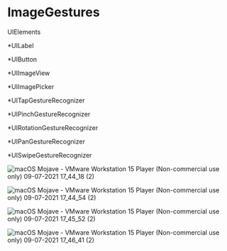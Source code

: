 # ImageGestures

UIElements

*UILabel

*UIButton

*UIImageView

*UIImagePicker

*UITapGestureRecognizer

*UIPinchGestureRecognizer

*UIRotationGestureRecognizer

*UIPanGestureRecognizer

*UISwipeGestureRecognizer

![macOS Mojave - VMware Workstation 15 Player (Non-commercial use only) 09-07-2021 17_44_18 (2)](https://user-images.githubusercontent.com/85922433/125077365-a7f2c980-e0de-11eb-9905-1a309cacbde6.png)

![macOS Mojave - VMware Workstation 15 Player (Non-commercial use only) 09-07-2021 17_44_54 (2)](https://user-images.githubusercontent.com/85922433/125077371-a88b6000-e0de-11eb-98eb-4e3cbbc62f60.png)

![macOS Mojave - VMware Workstation 15 Player (Non-commercial use only) 09-07-2021 17_45_52 (2)](https://user-images.githubusercontent.com/85922433/125077380-aaedba00-e0de-11eb-8375-70eba8a0aa1e.png)

![macOS Mojave - VMware Workstation 15 Player (Non-commercial use only) 09-07-2021 17_46_41 (2)](https://user-images.githubusercontent.com/85922433/125077387-acb77d80-e0de-11eb-8052-2bac9c57d65c.png)

